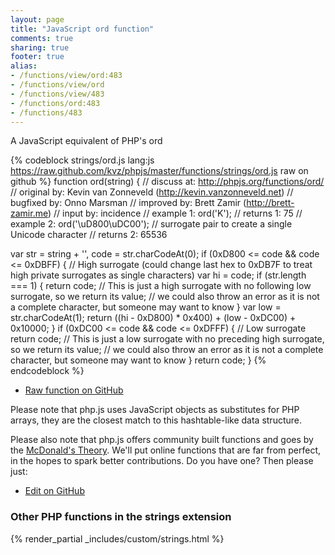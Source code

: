 ```yaml
---
layout: page
title: "JavaScript ord function"
comments: true
sharing: true
footer: true
alias:
- /functions/view/ord:483
- /functions/view/ord
- /functions/view/483
- /functions/ord:483
- /functions/483
---
```

<!-- Generated by Rakefile:build -->
A JavaScript equivalent of PHP's ord

{% codeblock strings/ord.js lang:js https://raw.github.com/kvz/phpjs/master/functions/strings/ord.js raw on github %}
function ord(string) {
  //  discuss at: http://phpjs.org/functions/ord/
  // original by: Kevin van Zonneveld (http://kevin.vanzonneveld.net)
  // bugfixed by: Onno Marsman
  // improved by: Brett Zamir (http://brett-zamir.me)
  //    input by: incidence
  //   example 1: ord('K');
  //   returns 1: 75
  //   example 2: ord('\uD800\uDC00'); // surrogate pair to create a single Unicode character
  //   returns 2: 65536

  var str = string + '',
    code = str.charCodeAt(0);
  if (0xD800 <= code && code <= 0xDBFF) { // High surrogate (could change last hex to 0xDB7F to treat high private surrogates as single characters)
    var hi = code;
    if (str.length === 1) {
      return code; // This is just a high surrogate with no following low surrogate, so we return its value;
      // we could also throw an error as it is not a complete character, but someone may want to know
    }
    var low = str.charCodeAt(1);
    return ((hi - 0xD800) * 0x400) + (low - 0xDC00) + 0x10000;
  }
  if (0xDC00 <= code && code <= 0xDFFF) { // Low surrogate
    return code; // This is just a low surrogate with no preceding high surrogate, so we return its value;
    // we could also throw an error as it is not a complete character, but someone may want to know
  }
  return code;
}
{% endcodeblock %}

 - [Raw function on GitHub](https://github.com/kvz/phpjs/blob/master/functions/strings/ord.js)

Please note that php.js uses JavaScript objects as substitutes for PHP arrays, they are 
the closest match to this hashtable-like data structure. 

Please also note that php.js offers community built functions and goes by the 
[McDonald's Theory](https://medium.com/what-i-learned-building/9216e1c9da7d). We'll put online 
functions that are far from perfect, in the hopes to spark better contributions. 
Do you have one? Then please just: 

 - [Edit on GitHub](https://github.com/kvz/phpjs/edit/master/functions/strings/ord.js)


### Other PHP functions in the strings extension
{% render_partial _includes/custom/strings.html %}
